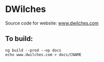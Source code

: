 # DWilches

Source code for website: www.dwilches.com

## To build:

    ng build --prod --op docs
    echo www.dwilches.com > docs/CNAME

